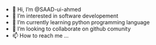- 👋 Hi, I’m @SAAD-ui-ahmed
- 👀 I’m interested in software developement 
- 🌱 I’m currently learning python programming language
- 💞️ I’m looking to collaborate on github comunity
- 📫 How to reach me ...

<!---
SAAD-ui-ahmed/SAAD-ui-ahmed is a ✨ special ✨ repository because its `README.md` (this file) appears on your GitHub profile.
You can click the Preview link to take a look at your changes.
--->
